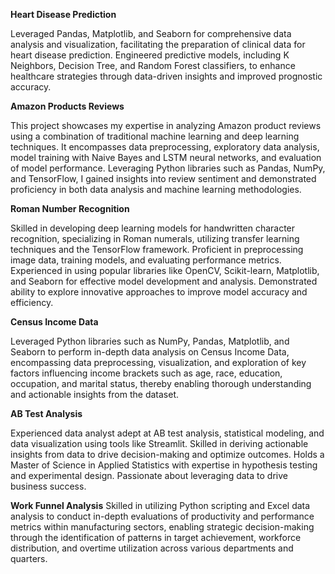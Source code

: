 **Heart Disease Prediction**

Leveraged Pandas, Matplotlib, and Seaborn for comprehensive data analysis and visualization, facilitating the preparation of clinical data for heart disease prediction. Engineered predictive models, including K Neighbors, Decision Tree, and Random Forest classifiers, to enhance healthcare strategies through data-driven insights and improved prognostic accuracy.



**Amazon Products Reviews**

This project showcases my expertise in analyzing Amazon product reviews using a combination of traditional machine learning and deep learning techniques. It encompasses data preprocessing, exploratory data analysis, model training with Naive Bayes and LSTM neural networks, and evaluation of model performance. Leveraging Python libraries such as Pandas, NumPy, and TensorFlow, I gained insights into review sentiment and demonstrated proficiency in both data analysis and machine learning methodologies.



**Roman Number Recognition**

Skilled in developing deep learning models for handwritten character recognition, specializing in Roman numerals, utilizing transfer learning techniques and the TensorFlow framework. Proficient in preprocessing image data, training models, and evaluating performance metrics. Experienced in using popular libraries like OpenCV, Scikit-learn, Matplotlib, and Seaborn for effective model development and analysis. Demonstrated ability to explore innovative approaches to improve model accuracy and efficiency.



**Census Income Data**

Leveraged Python libraries such as NumPy, Pandas, Matplotlib, and Seaborn to perform in-depth data analysis on Census Income Data, encompassing data preprocessing, visualization, and exploration of key factors influencing income brackets such as age, race, education, occupation, and marital status, thereby enabling thorough understanding and actionable insights from the dataset.



**AB Test Analysis**

Experienced data analyst adept at AB test analysis, statistical modeling, and data visualization using tools like Streamlit. Skilled in deriving actionable insights from data to drive decision-making and optimize outcomes. Holds a Master of Science in  Applied Statistics with expertise in hypothesis testing and experimental design. Passionate about leveraging data to drive business success.



**Work Funnel Analysis**
Skilled in utilizing Python scripting and Excel data analysis to conduct in-depth evaluations of productivity and performance metrics within manufacturing sectors, enabling strategic decision-making through the identification of patterns in target achievement, workforce distribution, and overtime utilization across various departments and quarters.
